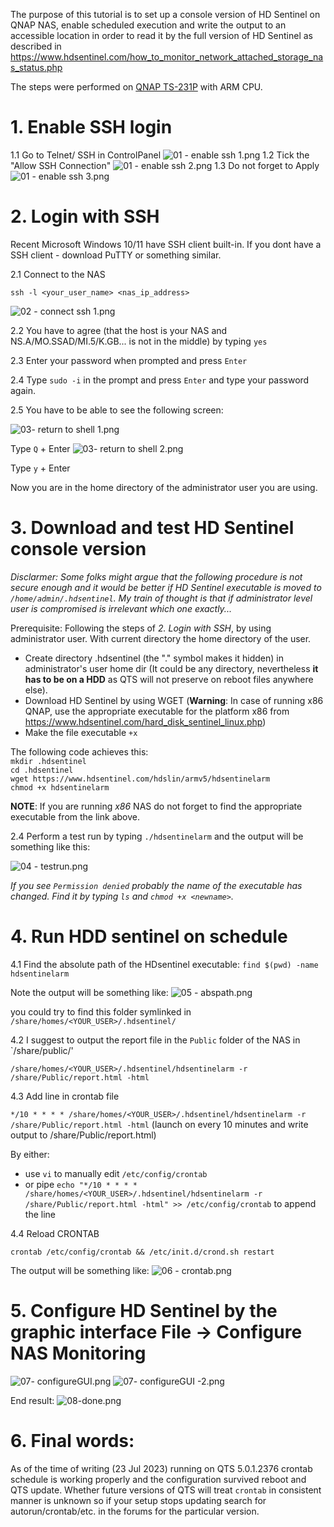 The purpose of this tutorial is to set up a console version of HD Sentinel on QNAP NAS,
enable scheduled execution and write the output to an accessible location in order to read it by the full version of HD Sentinel as described in https://www.hdsentinel.com/how_to_monitor_network_attached_storage_nas_status.php

The steps were performed on [QNAP TS-231P](https://www.qnap.com/en/product/ts-231p/specs/hardware) with ARM CPU. 


# 1. Enable SSH login
1.1 Go to Telnet/ SSH in ControlPanel
![01 - enable ssh 1.png](img/01%20-%20enable%20ssh%201.png)
1.2 Tick the "Allow SSH Connection"
![01 - enable ssh 2.png](img/01%20-%20enable%20ssh%202.png)
1.3 Do not forget to Apply
![01 - enable ssh 3.png](img/01%20-%20enable%20ssh%203.png)

# 2. Login with SSH

Recent Microsoft Windows 10/11 have SSH client built-in. If you dont have a SSH client - download PuTTY or something similar.

2.1 Connect to the NAS

`ssh -l <your_user_name> <nas_ip_address>`

![02 - connect ssh 1.png](img/02%20-%20connect%20ssh%201.png)

2.2 You have to agree
(that the host is your NAS and NS.A/MO.SSAD/MI.5/K.GB... is not in the middle)
by typing `yes`

2.3 Enter your password when prompted and press `Enter`

2.4 Type `sudo -i` in the prompt and press `Enter` and type your password again.

2.5 You have to be able to see the following screen:

![03- return to shell 1.png](img/03-%20return%20to%20shell%201.png)

Type `Q` + Enter
![03- return to shell 2.png](img/03-%20return%20to%20shell%202.png)

Type `y` + Enter

Now you are in the home directory of the administrator user you are using.

# 3. Download and test HD Sentinel console version

*Disclarmer: Some folks might argue that the following procedure is not secure enough and it would be better if HD Sentinel executable is moved to `/home/admin/.hdsentinel`. My train of thought is that if administrator level user is compromised is irrelevant which one exactly...*

Prerequisite: Following the steps of *2. Login with SSH*, by using administrator user. With current directory the home directory of the user. 

- Create directory .hdsentinel (the "." symbol makes it hidden) in administrator's user home dir (It could be any directory, nevertheless **it has to be on a HDD** as QTS will not preserve on reboot files anywhere else).
- Download HD Sentinel by using WGET (**Warning**: In case of running x86 QNAP, use the appropriate executable for the platform x86 from https://www.hdsentinel.com/hard_disk_sentinel_linux.php)
- Make the file executable `+x`

The following code achieves this:<br>
`mkdir .hdsentinel`<br>
`cd .hdsentinel`<br>
`wget https://www.hdsentinel.com/hdslin/armv5/hdsentinelarm` <br>
`chmod +x hdsentinelarm` <br>

**NOTE**: If you are running *x86* NAS do not forget to find the appropriate executable from the link above.

2.4 Perform a test run by typing `./hdsentinelarm` and the output will be something like this:

![04 - testrun.png](img/04%20-%20testrun.png)

*If you see `Permission denied` probably the name of the executable has changed. Find it by typing `ls` and `chmod +x <newname>`.*

# 4. Run HDD sentinel on schedule

4.1 Find the absolute path of the HDsentinel executable:
`find $(pwd) -name hdsentinelarm`

Note the output will be something like:
![05 - abspath.png](img/05%20-%20abspath.png)

you could try to find this folder symlinked in `/share/homes/<YOUR_USER>/.hdsentinel/`

4.2 I suggest to output the report file in the `Public` folder of the NAS in `/share/public/'

`/share/homes/<YOUR_USER>/.hdsentinel/hdsentinelarm -r /share/Public/report.html -html`

4.3 Add line in crontab file

`*/10 * * * * /share/homes/<YOUR_USER>/.hdsentinel/hdsentinelarm -r /share/Public/report.html -html`
(launch on every 10 minutes and write output to /share/Public/report.html)

By either:
- use `vi` to manually edit `/etc/config/crontab`
- or pipe `echo "*/10 * * * * /share/homes/<YOUR_USER>/.hdsentinel/hdsentinelarm -r /share/Public/report.html -html" >> /etc/config/crontab` to append the line


4.4 Reload CRONTAB

`crontab /etc/config/crontab && /etc/init.d/crond.sh restart`

The output will be something like:
![06 - crontab.png](img/06%20-%20crontab.png)

# 5. Configure HD Sentinel by the graphic interface File -> Configure NAS Monitoring

![07- configureGUI.png](img/07-%20configureGUI.png)
![07- configureGUI -2.png](img/07-%20configureGUI%20-2.png)

End result:
![08-done.png](img/08-done.png)

# 6. Final words:

As of the time of writing (23 Jul 2023) running on QTS 5.0.1.2376 crontab schedule is working properly and the configuration survived reboot and QTS update. 
Whether future versions of QTS will treat `crontab` in consistent manner is unknown so if your setup stops updating search for autorun/crontab/etc. in the forums for the particular version.

